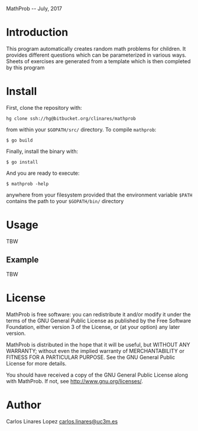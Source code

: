 MathProb -- July, 2017


# Introduction #

This program automatically creates random math problems for
children. It provides different questions which can be parameterized
in various ways. Sheets of exercises are generated from a template
which is then completed by this program

# Install #

First, clone the repository with:

    hg clone ssh://hg@bitbucket.org/clinares/mathprob

from within your `$GOPATH/src/` directory. To compile `mathprob`:

    $ go build

Finally, install the binary with:

    $ go install

And you are ready to execute:

    $ mathprob -help

anywhere from your filesystem provided that the environment variable
`$PATH` contains the path to your `$GOPATH/bin/` directory


# Usage #

TBW

## Example ##

TBW

# License #

MathProb is free software: you can redistribute it and/or modify it under
the terms of the GNU General Public License as published by the Free
Software Foundation, either version 3 of the License, or (at your
option) any later version.

MathProb is distributed in the hope that it will be useful, but WITHOUT
ANY WARRANTY; without even the implied warranty of MERCHANTABILITY or
FITNESS FOR A PARTICULAR PURPOSE.  See the GNU General Public License
for more details.

You should have received a copy of the GNU General Public License
along with MathProb.  If not, see <http://www.gnu.org/licenses/>.


# Author #

Carlos Linares Lopez <carlos.linares@uc3m.es>

